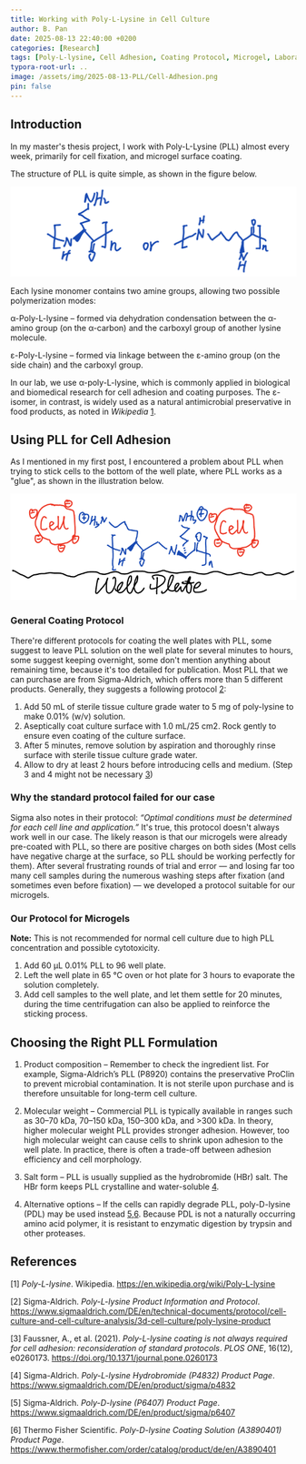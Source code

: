```yaml
---
title: Working with Poly-L-Lysine in Cell Culture
author: B. Pan
date: 2025-08-13 22:40:00 +0200
categories: [Research]
tags: [Poly-L-lysine, Cell Adhesion, Coating Protocol, Microgel, Laboratory Tips]
typora-root-url: ..
image: /assets/img/2025-08-13-PLL/Cell-Adhesion.png
pin: false
---
```


## Introduction

In my master's thesis project, I work with Poly-L-Lysine (PLL) almost every week, primarily for cell fixation, and microgel surface coating. 

The structure of PLL is quite simple, as shown in the figure below.

![Illustration of α- and ε-Poly-L-lysine structure](/assets/img/2025-08-13-PLL/PLL-illustration.png)

Each lysine monomer contains two amine groups, allowing two possible polymerization modes:

α-Poly-L-lysine – formed via dehydration condensation between the α-amino group (on the α-carbon) and the carboxyl group of another lysine molecule.

ε-Poly-L-lysine – formed via linkage between the ε-amino group (on the side chain) and the carboxyl group.

In our lab, we use α-poly-L-lysine, which is commonly applied in biological and biomedical research for cell adhesion and coating purposes. The ε-isomer, in contrast, is widely used as a natural antimicrobial preservative in food products, as noted in *Wikipedia* [1](https://en.wikipedia.org/wiki/Poly-L-lysine).

## Using PLL for Cell Adhesion

As I mentioned in my first post, I encountered a problem about PLL when trying to stick cells to the bottom of the well plate, where PLL works as a "glue", as shown in the illustration below. 

![Mechanism of cell adhesion with PLL coating](/assets/img/2025-08-13-PLL/Cell-Adhesion.png)

### General Coating Protocol

There're different protocols for coating the well plates with PLL, some suggest to leave PLL solution on the well plate for several minutes to hours, some suggest keeping overnight, some don't mention anything about remaining time, because it's too detailed for publication. Most PLL that we can purchase are from Sigma-Aldrich, which offers more than 5 different products. Generally, they suggests a following protocol [2](https://www.sigmaaldrich.com/DE/en/technical-documents/protocol/cell-culture-and-cell-culture-analysis/3d-cell-culture/poly-lysine-product):

1. Add 50 mL of sterile tissue culture grade water to 5 mg of poly-lysine to make 0.01% (w/v) solution.
2. Aseptically coat culture surface with 1.0 mL/25 cm2. Rock gently to ensure even coating of the culture surface.
3. After 5 minutes, remove solution by aspiration and thoroughly rinse surface with sterile tissue culture grade water.
4. Allow to dry at least 2 hours before introducing cells and medium. (Step 3 and 4 might not be necessary [3](https://doi.org/10.1371/journal.pone.0260173))

### Why the standard protocol failed for our case

Sigma also notes in their protocol: *“Optimal conditions must be determined for each cell line and application.”* It's true, this protocol doesn't always work well in our case. The likely reason is that our microgels were already pre-coated with PLL, so there are positive charges on both sides (Most cells have negative charge at the surface, so PLL should be working perfectly for them). After several frustrating rounds of trial and error — and losing far too many cell samples during the numerous washing steps after fixation (and sometimes even before fixation) — we developed a protocol suitable for our microgels.

### Our Protocol for Microgels

**Note:** This is not recommended for normal cell culture due to high PLL concentration and possible cytotoxicity.

1. Add 60 μL 0.01% PLL to 96 well plate.
2. Left the well plate in 65 °C oven or hot plate for 3 hours to evaporate the solution completely.
3. Add cell samples to the well plate, and let them settle for 20 minutes, during the time centrifugation can also be applied to reinforce the sticking process.

## Choosing the Right PLL Formulation

1. Product composition – Remember to check the ingredient list. For example, Sigma-Aldrich’s PLL (P8920) contains the preservative ProClin to prevent microbial contamination. It is not sterile upon purchase and is therefore unsuitable for long-term cell culture.

2. Molecular weight – Commercial PLL is typically available in ranges such as 30–70 kDa, 70–150 kDa, 150–300 kDa, and >300 kDa. In theory, higher molecular weight PLL provides stronger adhesion. However, too high molecular weight can cause cells to shrink upon adhesion to the well plate. In practice, there is often a trade-off between adhesion efficiency and cell morphology.

3. Salt form – PLL is usually supplied as the hydrobromide (HBr) salt. The HBr form keeps PLL crystalline and water-soluble [4](https://www.sigmaaldrich.com/DE/en/product/sigma/p4832).

4. Alternative options – If the cells can rapidly degrade PLL, poly-D-lysine (PDL) may be used instead [5](https://www.sigmaaldrich.com/DE/en/product/sigma/p6407),[6](https://www.thermofisher.com/order/catalog/product/de/en/A3890401). Because PDL is not a naturally occurring amino acid polymer, it is resistant to enzymatic digestion by trypsin and other proteases.

## References

[1] *Poly-L-lysine*. Wikipedia. https://en.wikipedia.org/wiki/Poly-L-lysine

[2] Sigma-Aldrich. *Poly-L-lysine Product Information and Protocol*. https://www.sigmaaldrich.com/DE/en/technical-documents/protocol/cell-culture-and-cell-culture-analysis/3d-cell-culture/poly-lysine-product

[3] Faussner, A., et al. (2021). *Poly-L-lysine coating is not always required for cell adhesion: reconsideration of standard protocols*. *PLOS ONE*, 16(12), e0260173. https://doi.org/10.1371/journal.pone.0260173

[4] Sigma-Aldrich. *Poly-L-lysine Hydrobromide (P4832) Product Page*. https://www.sigmaaldrich.com/DE/en/product/sigma/p4832

[5] Sigma-Aldrich. *Poly-D-lysine (P6407) Product Page*. https://www.sigmaaldrich.com/DE/en/product/sigma/p6407  

[6] Thermo Fisher Scientific. *Poly-D-lysine Coating Solution (A3890401) Product Page*. https://www.thermofisher.com/order/catalog/product/de/en/A3890401

